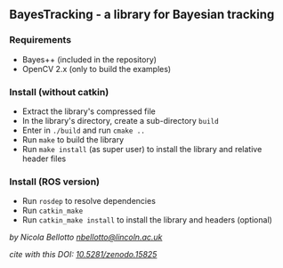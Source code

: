 ## BayesTracking - a library for Bayesian tracking

### Requirements
* Bayes++ (included in the repository)
* OpenCV 2.x (only to build the examples)

### Install (without catkin)
* Extract the library's compressed file
* In the library's directory, create a sub-directory `build`
* Enter in `./build` and run `cmake ..`
* Run `make` to build the library
* Run `make install` (as super user) to install the library and relative header files

### Install (ROS version)
* Run `rosdep` to resolve dependencies
* Run `catkin_make`
* Run `catkin_make install` to install the library and headers (optional)


_by Nicola Bellotto <nbellotto@lincoln.ac.uk>_

*cite with this DOI: [10.5281/zenodo.15825](https://doi.org/10.5281/zenodo.15825)*
